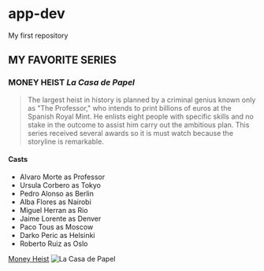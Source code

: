 # app-dev
My first repository

## MY FAVORITE SERIES
### MONEY HEIST *La Casa de Papel*
>The largest heist in history is planned by a criminal genius known only as "The Professor," who intends to print billions of euros at the Spanish Royal Mint. He enlists eight people with specific skills and no stake in the outcome to assist him carry out the ambitious plan.
>This series received several awards so it is must watch because the storyline is remarkable. 

#### Casts
- Alvaro Morte as Professor
- Ursula Corbero as Tokyo
- Pedro Alonso as Berlin
- Alba Flores as Nairobi
- Miguel Herran as Rio
- Jaime Lorente as Denver
- Paco Tous as Moscow
- Darko Peric as Helsinki
- Roberto Ruiz as Oslo

[Money Heist](https://www.netflix.com/title/80192098)
![La Casa de Papel](https://i2-prod.belfastlive.co.uk/incoming/article19192080.ece/ALTERNATES/s1200/2_AAAABTkZuZ7z-xQqWl6RTvgXCRTSh_GOBS4Dl14DfGlly3zXc8dwXz67QiDcassgyOF5B-QD3bXuC9f0GKFUS5w-p8VzEYiEKEqybcnZiDiiCriOnMVzje.jpg)
